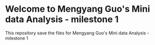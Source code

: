 # Welcome to Mengyang Guo's Mini data Analysis - milestone 1 
This repository save the files for Mengyang Guo's Mini data Analysis - milestone 1 